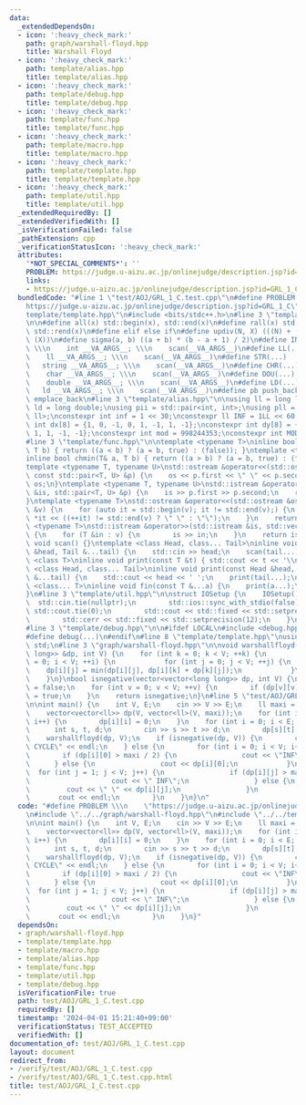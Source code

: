 ```yaml
---
data:
  _extendedDependsOn:
  - icon: ':heavy_check_mark:'
    path: graph/warshall-floyd.hpp
    title: Warshall Floyd
  - icon: ':heavy_check_mark:'
    path: template/alias.hpp
    title: template/alias.hpp
  - icon: ':heavy_check_mark:'
    path: template/debug.hpp
    title: template/debug.hpp
  - icon: ':heavy_check_mark:'
    path: template/func.hpp
    title: template/func.hpp
  - icon: ':heavy_check_mark:'
    path: template/macro.hpp
    title: template/macro.hpp
  - icon: ':heavy_check_mark:'
    path: template/template.hpp
    title: template/template.hpp
  - icon: ':heavy_check_mark:'
    path: template/util.hpp
    title: template/util.hpp
  _extendedRequiredBy: []
  _extendedVerifiedWith: []
  _isVerificationFailed: false
  _pathExtension: cpp
  _verificationStatusIcon: ':heavy_check_mark:'
  attributes:
    '*NOT_SPECIAL_COMMENTS*': ''
    PROBLEM: https://judge.u-aizu.ac.jp/onlinejudge/description.jsp?id=GRL_1_C
    links:
    - https://judge.u-aizu.ac.jp/onlinejudge/description.jsp?id=GRL_1_C
  bundledCode: "#line 1 \"test/AOJ/GRL_1_C.test.cpp\"\n#define PROBLEM \\\n    \"\
    https://judge.u-aizu.ac.jp/onlinejudge/description.jsp?id=GRL_1_C\"\n#line 2 \"\
    template/template.hpp\"\n#include <bits/stdc++.h>\n#line 3 \"template/macro.hpp\"\
    \n\n#define all(x) std::begin(x), std::end(x)\n#define rall(x) std::rbegin(x),\
    \ std::rend(x)\n#define elif else if\n#define updiv(N, X) (((N) + (X) - (1)) /\
    \ (X))\n#define sigma(a, b) ((a + b) * (b - a + 1) / 2)\n#define INT(...)    \
    \ \\\n    int __VA_ARGS__; \\\n    scan(__VA_ARGS__)\n#define LL(...)     \\\n\
    \    ll __VA_ARGS__; \\\n    scan(__VA_ARGS__)\n#define STR(...)        \\\n \
    \   string __VA_ARGS__; \\\n    scan(__VA_ARGS__)\n#define CHR(...)      \\\n\
    \    char __VA_ARGS__; \\\n    scan(__VA_ARGS__)\n#define DOU(...)        \\\n\
    \    double __VA_ARGS__; \\\n    scan(__VA_ARGS__)\n#define LD(...)     \\\n \
    \   ld __VA_ARGS__; \\\n    scan(__VA_ARGS__)\n#define pb push_back\n#define eb\
    \ emplace_back\n#line 3 \"template/alias.hpp\"\n\nusing ll = long long;\nusing\
    \ ld = long double;\nusing pii = std::pair<int, int>;\nusing pll = std::pair<ll,\
    \ ll>;\nconstexpr int inf = 1 << 30;\nconstexpr ll INF = 1LL << 60;\nconstexpr\
    \ int dx[8] = {1, 0, -1, 0, 1, -1, 1, -1};\nconstexpr int dy[8] = {0, 1, 0, -1,\
    \ 1, 1, -1, -1};\nconstexpr int mod = 998244353;\nconstexpr int MOD = 1e9 + 7;\n\
    #line 3 \"template/func.hpp\"\n\ntemplate <typename T>\ninline bool chmax(T& a,\
    \ T b) { return ((a < b) ? (a = b, true) : (false)); }\ntemplate <typename T>\n\
    inline bool chmin(T& a, T b) { return ((a > b) ? (a = b, true) : (false)); }\n\
    template <typename T, typename U>\nstd::ostream &operator<<(std::ostream &os,\
    \ const std::pair<T, U> &p) {\n    os << p.first << \" \" << p.second;\n    return\
    \ os;\n}\ntemplate <typename T, typename U>\nstd::istream &operator>>(std::istream\
    \ &is, std::pair<T, U> &p) {\n    is >> p.first >> p.second;\n    return is;\n\
    }\ntemplate <typename T>\nstd::ostream &operator<<(std::ostream &os, const std::vector<T>\
    \ &v) {\n    for (auto it = std::begin(v); it != std::end(v);) {\n        os <<\
    \ *it << ((++it) != std::end(v) ? \" \" : \"\");\n    }\n    return os;\n}\ntemplate\
    \ <typename T>\nstd::istream &operator>>(std::istream &is, std::vector<T> &v)\
    \ {\n    for (T &in : v) {\n        is >> in;\n    }\n    return is;\n}\ninline\
    \ void scan() {}\ntemplate <class Head, class... Tail>\ninline void scan(Head\
    \ &head, Tail &...tail) {\n    std::cin >> head;\n    scan(tail...);\n}\ntemplate\
    \ <class T>\ninline void print(const T &t) { std::cout << t << '\\n'; }\ntemplate\
    \ <class Head, class... Tail>\ninline void print(const Head &head, const Tail\
    \ &...tail) {\n    std::cout << head << ' ';\n    print(tail...);\n}\ntemplate\
    \ <class... T>\ninline void fin(const T &...a) {\n    print(a...);\n    exit(0);\n\
    }\n#line 3 \"template/util.hpp\"\n\nstruct IOSetup {\n    IOSetup() {\n      \
    \  std::cin.tie(nullptr);\n        std::ios::sync_with_stdio(false);\n       \
    \ std::cout.tie(0);\n        std::cout << std::fixed << std::setprecision(12);\n\
    \        std::cerr << std::fixed << std::setprecision(12);\n    }\n} IOSetup;\n\
    #line 3 \"template/debug.hpp\"\n\n#ifdef LOCAL\n#include <debug.hpp>\n#else\n\
    #define debug(...)\n#endif\n#line 8 \"template/template.hpp\"\nusing namespace\
    \ std;\n#line 3 \"graph/warshall-floyd.hpp\"\n\nvoid warshallfloyd(vector<vector<long\
    \ long>> &dp, int V) {\n    for (int k = 0; k < V; ++k) {\n        for (int i\
    \ = 0; i < V; ++i) {\n            for (int j = 0; j < V; ++j) {\n            \
    \    dp[i][j] = min(dp[i][j], dp[i][k] + dp[k][j]);\n            }\n        }\n\
    \    }\n}\nbool isnegative(vector<vector<long long>> dp, int V) {\n    bool isnegative\
    \ = false;\n    for (int v = 0; v < V; ++v) {\n        if (dp[v][v] < 0) isnegative\
    \ = true;\n    }\n    return isnegative;\n}\n#line 5 \"test/AOJ/GRL_1_C.test.cpp\"\
    \n\nint main() {\n    int V, E;\n    cin >> V >> E;\n    ll maxi = INF / 12;\n\
    \    vector<vector<ll>> dp(V, vector<ll>(V, maxi));\n    for (int i = 0; i < V;\
    \ i++) {\n        dp[i][i] = 0;\n    }\n    for (int i = 0; i < E; i++) {\n  \
    \      int s, t, d;\n        cin >> s >> t >> d;\n        dp[s][t] = d;\n    }\n\
    \    warshallfloyd(dp, V);\n    if (isnegative(dp, V)) {\n        cout << \"NEGATIVE\
    \ CYCLE\" << endl;\n    } else {\n        for (int i = 0; i < V; i++) {\n    \
    \        if (dp[i][0] > maxi / 2) {\n                cout << \"INF\";\n      \
    \      } else {\n                cout << dp[i][0];\n            }\n          \
    \  for (int j = 1; j < V; j++) {\n                if (dp[i][j] > maxi / 2) {\n\
    \                    cout << \" INF\";\n                } else {\n           \
    \         cout << \" \" << dp[i][j];\n                }\n            }\n     \
    \       cout << endl;\n        }\n    }\n}\n"
  code: "#define PROBLEM \\\n    \"https://judge.u-aizu.ac.jp/onlinejudge/description.jsp?id=GRL_1_C\"\
    \n#include \"../../graph/warshall-floyd.hpp\"\n#include \"../../template/template.hpp\"\
    \n\nint main() {\n    int V, E;\n    cin >> V >> E;\n    ll maxi = INF / 12;\n\
    \    vector<vector<ll>> dp(V, vector<ll>(V, maxi));\n    for (int i = 0; i < V;\
    \ i++) {\n        dp[i][i] = 0;\n    }\n    for (int i = 0; i < E; i++) {\n  \
    \      int s, t, d;\n        cin >> s >> t >> d;\n        dp[s][t] = d;\n    }\n\
    \    warshallfloyd(dp, V);\n    if (isnegative(dp, V)) {\n        cout << \"NEGATIVE\
    \ CYCLE\" << endl;\n    } else {\n        for (int i = 0; i < V; i++) {\n    \
    \        if (dp[i][0] > maxi / 2) {\n                cout << \"INF\";\n      \
    \      } else {\n                cout << dp[i][0];\n            }\n          \
    \  for (int j = 1; j < V; j++) {\n                if (dp[i][j] > maxi / 2) {\n\
    \                    cout << \" INF\";\n                } else {\n           \
    \         cout << \" \" << dp[i][j];\n                }\n            }\n     \
    \       cout << endl;\n        }\n    }\n}"
  dependsOn:
  - graph/warshall-floyd.hpp
  - template/template.hpp
  - template/macro.hpp
  - template/alias.hpp
  - template/func.hpp
  - template/util.hpp
  - template/debug.hpp
  isVerificationFile: true
  path: test/AOJ/GRL_1_C.test.cpp
  requiredBy: []
  timestamp: '2024-04-01 15:21:40+09:00'
  verificationStatus: TEST_ACCEPTED
  verifiedWith: []
documentation_of: test/AOJ/GRL_1_C.test.cpp
layout: document
redirect_from:
- /verify/test/AOJ/GRL_1_C.test.cpp
- /verify/test/AOJ/GRL_1_C.test.cpp.html
title: test/AOJ/GRL_1_C.test.cpp
---
```

